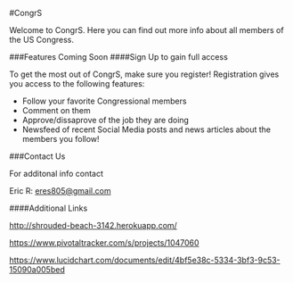 #CongrS

Welcome to CongrS.  Here you can find out more info about all members of the US Congress. 

###Features Coming Soon
####Sign Up to gain full access

To get the most out of CongrS, make sure you register!  Registration gives you access to the following features:

* Follow your favorite Congressional members
* Comment on them
* Approve/dissaprove of the job they are doing
* Newsfeed of recent Social Media posts and news articles about the members you follow!


###Contact Us

For additonal info contact

Eric R:
<eres805@gmail.com>


####Additional Links

<http://shrouded-beach-3142.herokuapp.com/>

<https://www.pivotaltracker.com/s/projects/1047060>

<https://www.lucidchart.com/documents/edit/4bf5e38c-5334-3bf3-9c53-15090a005bed>
